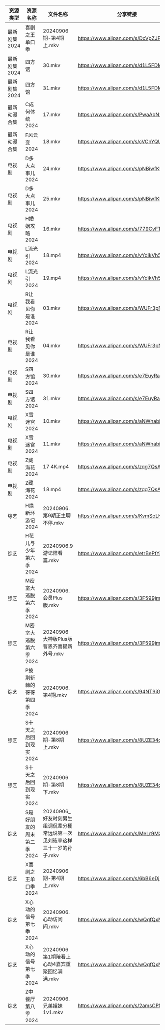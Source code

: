 | 资源类型     | 资源名称            | 文件名称                                         | 分享链接                                 | 更新时间                |
| -------- | --------------- | -------------------------------------------- | ------------------------------------ | ------------------- |
| 最新剧集2024 | 喜剧之王单口季         | 20240906期-第4期上.mkv                           | https://www.alipan.com/s/DcVpZJF3ZCo | 2024-09-06 14:10:43 |
| 最新剧集2024 | 四方馆             | 30.mkv                                       | https://www.alipan.com/s/d1L5FDMoJZi | 2024-09-06 19:10:26 |
| 最新剧集2024 | 四方馆             | 31.mkv                                       | https://www.alipan.com/s/d1L5FDMoJZi | 2024-09-06 19:10:26 |
| 最新动漫合集   | C成何体统2024       | 17.mkv                                       | https://www.alipan.com/s/PwaAbN16cec | 2024-09-06 12:09:58 |
| 最新动漫合集   | F风云变2024        | 18.mkv                                       | https://www.alipan.com/s/cVCnYQUhJmX | 2024-09-06 12:10:00 |
| 电视剧      | D多大点事儿2024      | 24.mkv                                       | https://www.alipan.com/s/pNBiwfKUf9a | 2024-09-06 19:05:35 |
| 电视剧      | D多大点事儿2024      | 25.mkv                                       | https://www.alipan.com/s/pNBiwfKUf9a | 2024-09-06 19:05:35 |
| 电视剧      | H婚姻攻略2024       | 16.mkv                                       | https://www.alipan.com/s/779CvFTjhiF | 2024-09-06 19:06:00 |
| 电视剧      | L流光引2024        | 18.mp4                                       | https://www.alipan.com/s/vYdikVh5BuN | 2024-09-06 19:06:28 |
| 电视剧      | L流光引2024        | 19.mp4                                       | https://www.alipan.com/s/vYdikVh5BuN | 2024-09-06 19:06:28 |
| 电视剧      | R让我看见你是谁2024    | 03.mkv                                       | https://www.alipan.com/s/WUFr3pNB3Wd | 2024-09-06 19:06:45 |
| 电视剧      | R让我看见你是谁2024    | 04.mkv                                       | https://www.alipan.com/s/WUFr3pNB3Wd | 2024-09-06 19:06:44 |
| 电视剧      | S四方馆2024        | 30.mkv                                       | https://www.alipan.com/s/e7EuyRadZps | 2024-09-06 19:06:54 |
| 电视剧      | S四方馆2024        | 31.mkv                                       | https://www.alipan.com/s/e7EuyRadZps | 2024-09-06 19:06:53 |
| 电视剧      | X雪迷宫2024        | 10.mkv                                       | https://www.alipan.com/s/aNWhabiRP3d | 2024-09-06 19:07:22 |
| 电视剧      | X雪迷宫2024        | 11.mkv                                       | https://www.alipan.com/s/aNWhabiRP3d | 2024-09-06 19:07:22 |
| 电视剧      | Z藏海花2024        | 17 4K.mp4                                    | https://www.alipan.com/s/zqg7QsAadFY | 2024-09-06 19:07:40 |
| 电视剧      | Z藏海花2024        | 18.mp4                                       | https://www.alipan.com/s/zqg7QsAadFY | 2024-09-06 19:07:39 |
| 综艺       | H焕新环游记2024      | 20240906.第9期正主聊不停.mkv                        | https://www.alipan.com/s/KvmSoLHMiZr | 2024-09-06 14:07:59 |
| 综艺       | H花儿与少年第六季2024   | 20240906.9游记陪看篇.mkv                          | https://www.alipan.com/s/etrBePtYsJ7 | 2024-09-06 14:08:03 |
| 综艺       | M密室大逃脱第六季2024   | 20240906.会员Plus版.mkv                         | https://www.alipan.com/s/3F599jmMJTn | 2024-09-06 14:08:18 |
| 综艺       | M密室大逃脱第六季2024   | 20240906大神版Plus版曹恩齐喜提新外号.mkv                 | https://www.alipan.com/s/3F599jmMJTn | 2024-09-06 19:08:20 |
| 综艺       | P披荆斩棘的哥哥第四季2024 | 20240906.第4期.mkv                             | https://www.alipan.com/s/94NT9iGe94e | 2024-09-06 14:08:41 |
| 综艺       | S十天之后回到现实2024   | 20240906期-第8期上.mkv                           | https://www.alipan.com/s/8UZE34cCGTv | 2024-09-06 14:08:54 |
| 综艺       | S十天之后回到现实2024   | 20240906期-第8期下.mkv                           | https://www.alipan.com/s/8UZE34cCGTv | 2024-09-06 14:08:54 |
| 综艺       | S是好朋友的周末第二季2024 | 20240906_好友时刻男生组调侃辈分梗常远说第一次见刘筱亭这样三十一岁的孙子.mkv | https://www.alipan.com/s/MeLr9M3vuvt | 2024-09-06 14:09:00 |
| 综艺       | X喜剧之王单口季2024    | 20240906期-第4期上.mkv                           | https://www.alipan.com/s/6bB6eDj37Y6 | 2024-09-06 14:09:29 |
| 综艺       | X心动的信号第七季2024   | 20240906.心动访问间.mkv                           | https://www.alipan.com/s/wQqfQxMS8Sx | 2024-09-06 14:09:35 |
| 综艺       | X心动的信号第七季2024   | 20240906第1期陪看上心动4嘉宾重聚回忆满满.mkv                | https://www.alipan.com/s/wQqfQxMS8Sx | 2024-09-06 14:09:35 |
| 综艺       | Z中餐厅第八季2024     | 20240906.兄弟姐妹1v1.mkv                         | https://www.alipan.com/s/2amsCP57Grh | 2024-09-06 14:07:28 |
